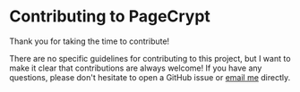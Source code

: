 # Contributing to PageCrypt

Thank you for taking the time to contribute!

There are no specific guidelines for contributing to this project, but I want to make it clear that contributions are always welcome! If you have any questions, please don't hesitate to open a GitHub issue or [email me](https://www.maxlaumeister.com/contact/) directly.
